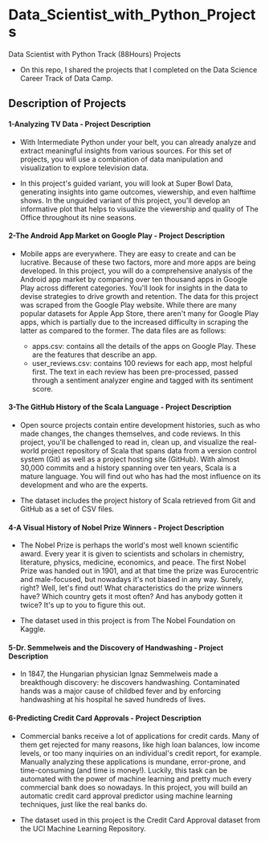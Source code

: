 # Data_Scientist_with_Python_Projects
Data Scientist with Python Track (88Hours) Projects

* On this repo, I shared the projects that I completed on the Data Science Career Track of Data Camp.



## Description of Projects

#### 1-Analyzing TV Data - Project Description

* With Intermediate Python under your belt, you can already analyze and extract meaningful insights from various sources. For this set of projects, you will use a combination of data manipulation and visualization to explore television data.

* In this project's guided variant, you will look at Super Bowl Data, generating insights into game outcomes, viewership, and even halftime shows. In the unguided variant of this project, you'll develop an informative plot that helps to visualize the viewership and quality of The Office throughout its nine seasons.

#### 2-The Android App Market on Google Play - Project Description

* Mobile apps are everywhere. They are easy to create and can be lucrative. Because of these two factors, more and more apps are being developed. In this project, you will do a comprehensive analysis of the Android app market by comparing over ten thousand apps in Google Play across different categories. You'll look for insights in the data to devise strategies to drive growth and retention. The data for this project was scraped from the Google Play website. While there are many popular datasets for Apple App Store, there aren't many for Google Play apps, which is partially due to the increased difficulty in scraping the latter as compared to the former. The data files are as follows:

    * apps.csv: contains all the details of the apps on Google Play. These are the features that describe an app.
    * user_reviews.csv: contains 100 reviews for each app, most helpful first. The text in each review has been pre-processed, passed through a sentiment analyzer engine and tagged with its sentiment score. 


#### 3-The GitHub History of the Scala Language - Project Description

* Open source projects contain entire development histories, such as who made changes, the changes themselves, and code reviews. In this project, you'll be challenged to read in, clean up, and visualize the real-world project repository of Scala that spans data from a version control system (Git) as well as a project hosting site (GitHub). With almost 30,000 commits and a history spanning over ten years, Scala is a mature language. You will find out who has had the most influence on its development and who are the experts.

* The dataset includes the project history of Scala retrieved from Git and GitHub as a set of CSV files.


#### 4-A Visual History of Nobel Prize Winners - Project Description

* The Nobel Prize is perhaps the world's most well known scientific award. Every year it is given to scientists and scholars in chemistry, literature, physics, medicine, economics, and peace. The first Nobel Prize was handed out in 1901, and at that time the prize was Eurocentric and male-focused, but nowadays it's not biased in any way. Surely, right? Well, let's find out! What characteristics do the prize winners have? Which country gets it most often? And has anybody gotten it twice? It's up to you to figure this out.

* The dataset used in this project is from The Nobel Foundation on Kaggle.


#### 5-Dr. Semmelweis and the Discovery of Handwashing - Project Description

* In 1847, the Hungarian physician Ignaz Semmelweis made a breakthough discovery: he discovers handwashing. Contaminated hands was a major cause of childbed fever and by enforcing handwashing at his hospital he saved hundreds of lives.


#### 6-Predicting Credit Card Approvals - Project Description

* Commercial banks receive a lot of applications for credit cards. Many of them get rejected for many reasons, like high loan balances, low income levels, or too many inquiries on an individual's credit report, for example. Manually analyzing these applications is mundane, error-prone, and time-consuming (and time is money!). Luckily, this task can be automated with the power of machine learning and pretty much every commercial bank does so nowadays. In this project, you will build an automatic credit card approval predictor using machine learning techniques, just like the real banks do.

* The dataset used in this project is the Credit Card Approval dataset from the UCI Machine Learning Repository.
